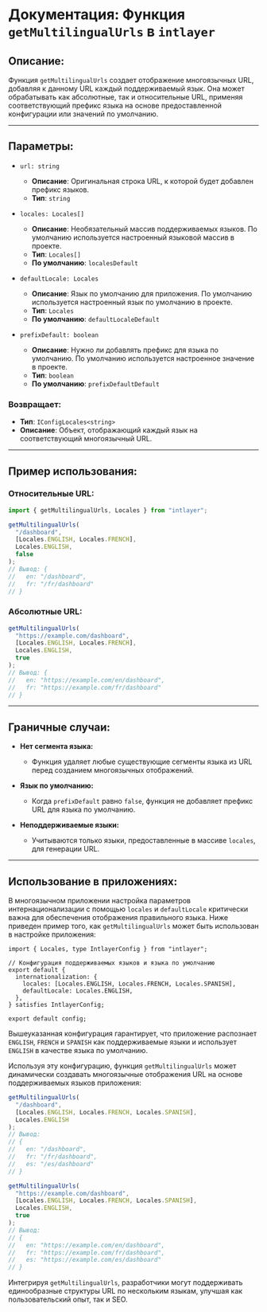 # Документация: Функция `getMultilingualUrls` в `intlayer`

## Описание:

Функция `getMultilingualUrls` создает отображение многоязычных URL, добавляя к данному URL каждый поддерживаемый язык. Она может обрабатывать как абсолютные, так и относительные URL, применяя соответствующий префикс языка на основе предоставленной конфигурации или значений по умолчанию.

---

## Параметры:

- `url: string`

  - **Описание**: Оригинальная строка URL, к которой будет добавлен префикс языков.
  - **Тип**: `string`

- `locales: Locales[]`

  - **Описание**: Необязательный массив поддерживаемых языков. По умолчанию используется настроенный языковой массив в проекте.
  - **Тип**: `Locales[]`
  - **По умолчанию**: `localesDefault`

- `defaultLocale: Locales`

  - **Описание**: Язык по умолчанию для приложения. По умолчанию используется настроенный язык по умолчанию в проекте.
  - **Тип**: `Locales`
  - **По умолчанию**: `defaultLocaleDefault`

- `prefixDefault: boolean`
  - **Описание**: Нужно ли добавлять префикс для языка по умолчанию. По умолчанию используется настроенное значение в проекте.
  - **Тип**: `boolean`
  - **По умолчанию**: `prefixDefaultDefault`

### Возвращает:

- **Тип**: `IConfigLocales<string>`
- **Описание**: Объект, отображающий каждый язык на соответствующий многоязычный URL.

---

## Пример использования:

### Относительные URL:

```typescript
import { getMultilingualUrls, Locales } from "intlayer";

getMultilingualUrls(
  "/dashboard",
  [Locales.ENGLISH, Locales.FRENCH],
  Locales.ENGLISH,
  false
);
// Вывод: {
//   en: "/dashboard",
//   fr: "/fr/dashboard"
// }
```

### Абсолютные URL:

```typescript
getMultilingualUrls(
  "https://example.com/dashboard",
  [Locales.ENGLISH, Locales.FRENCH],
  Locales.ENGLISH,
  true
);
// Вывод: {
//   en: "https://example.com/en/dashboard",
//   fr: "https://example.com/fr/dashboard"
// }
```

---

## Граничные случаи:

- **Нет сегмента языка:**

  - Функция удаляет любые существующие сегменты языка из URL перед созданием многоязычных отображений.

- **Язык по умолчанию:**

  - Когда `prefixDefault` равно `false`, функция не добавляет префикс URL для языка по умолчанию.

- **Неподдерживаемые языки:**
  - Учитываются только языки, предоставленные в массиве `locales`, для генерации URL.

---

## Использование в приложениях:

В многоязычном приложении настройка параметров интернационализации с помощью `locales` и `defaultLocale` критически важна для обеспечения отображения правильного языка. Ниже приведен пример того, как `getMultilingualUrls` может быть использован в настройке приложения:

```tsx
import { Locales, type IntlayerConfig } from "intlayer";

// Конфигурация поддерживаемых языков и языка по умолчанию
export default {
  internationalization: {
    locales: [Locales.ENGLISH, Locales.FRENCH, Locales.SPANISH],
    defaultLocale: Locales.ENGLISH,
  },
} satisfies IntlayerConfig;

export default config;
```

Вышеуказанная конфигурация гарантирует, что приложение распознает `ENGLISH`, `FRENCH` и `SPANISH` как поддерживаемые языки и использует `ENGLISH` в качестве языка по умолчанию.

Используя эту конфигурацию, функция `getMultilingualUrls` может динамически создавать многоязычные отображения URL на основе поддерживаемых языков приложения:

```typescript
getMultilingualUrls(
  "/dashboard",
  [Locales.ENGLISH, Locales.FRENCH, Locales.SPANISH],
  Locales.ENGLISH
);
// Вывод:
// {
//   en: "/dashboard",
//   fr: "/fr/dashboard",
//   es: "/es/dashboard"
// }

getMultilingualUrls(
  "https://example.com/dashboard",
  [Locales.ENGLISH, Locales.FRENCH, Locales.SPANISH],
  Locales.ENGLISH,
  true
);
// Вывод:
// {
//   en: "https://example.com/en/dashboard",
//   fr: "https://example.com/fr/dashboard",
//   es: "https://example.com/es/dashboard"
// }
```

Интегрируя `getMultilingualUrls`, разработчики могут поддерживать единообразные структуры URL по нескольким языкам, улучшая как пользовательский опыт, так и SEO.
